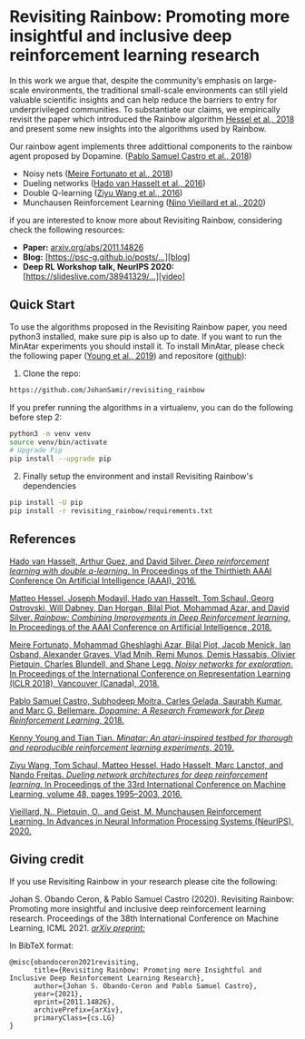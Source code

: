 # Revisiting Rainbow: Promoting more insightful and inclusive deep reinforcement learning research

In this work we argue that, despite the community’s emphasis on large-scale environments, the traditional small-scale environments can
still yield valuable scientific insights and can help reduce the barriers to entry for underprivileged communities. To substantiate our claims, we empirically revisit the paper which introduced the Rainbow algorithm [Hessel et al., 2018][fortunato] and present some new insights into the algorithms used by Rainbow.

Our rainbow agent implements three addittional components to the rainbow agent proposed by Dopamine. ([Pablo Samuel Castro et al., 2018][castro])

* Noisy nets ([Meire Fortunato et al., 2018][fortunato])
* Dueling networks  ([Hado van Hasselt et al., 2016][wang])
* Double Q-learning ([Ziyu Wang et al., 2016][hasselt])
* Munchausen Reinforcement Learning ([Nino Vieillard et al., 2020][Vieillard])

if you are interested to know more about Revisiting Rainbow, considering check the following resources:

* **Paper:** [arxiv.org/abs/2011.14826][arXiv_rev] 
* **Blog:** [https://psc-g.github.io/posts/...][blog]
* **Deep RL Workshop talk, NeurIPS 2020:** [https://slideslive.com/38941329/...][video]


## Quick Start
To use the algorithms proposed in the Revisiting Rainbow paper, you need python3 installed, make sure pip is also up to date.  If you want to run the MinAtar experiments you should install it. To install MinAtar, please check the following paper ([Young et al., 2019][young]) and repositore ([github][young_repo]): 

1. Clone the repo: 
```bash
https://github.com/JohanSamir/revisiting_rainbow
```
If you prefer running the algorithms in a virtualenv, you can do the following before step 2:

```bash
python3 -m venv venv
source venv/bin/activate
# Upgrade Pip
pip install --upgrade pip
```

2.  Finally setup the environment and install Revisiting Rainbow's dependencies
```bash
pip install -U pip
pip install -r revisiting_rainbow/requirements.txt
```

## References

[Hado van Hasselt, Arthur Guez, and David Silver. *Deep reinforcement learning with double q-learning*. 
In Proceedings of the Thirthieth AAAI Conference On Artificial Intelligence (AAAI), 2016.][hasselt]

[Matteo Hessel, Joseph Modayil, Hado van Hasselt, Tom Schaul, Georg Ostrovski, Will Dabney, Dan
Horgan, Bilal Piot, Mohammad Azar, and David Silver. *Rainbow: Combining Improvements in Deep Reinforcement learning*.
In Proceedings of the AAAI Conference on Artificial Intelligence, 2018.][Hessel]

[Meire Fortunato, Mohammad Gheshlaghi Azar, Bilal Piot, Jacob Menick, Ian Osband, Alexander
Graves, Vlad Mnih, Remi Munos, Demis Hassabis, Olivier Pietquin, Charles Blundell, and
Shane Legg. *Noisy networks for exploration*. In Proceedings of the International Conference on
Representation Learning (ICLR 2018), Vancouver (Canada), 2018.][fortunato]

[Pablo Samuel Castro, Subhodeep Moitra, Carles Gelada, Saurabh Kumar, and Marc G. Bellemare.
*Dopamine: A Research Framework for Deep Reinforcement Learning*, 2018.][castro]

[Kenny Young and Tian Tian. *Minatar: An atari-inspired testbed for thorough and reproducible reinforcement learning experiments*, 2019.][young]

[Ziyu Wang, Tom Schaul, Matteo Hessel, Hado Hasselt, Marc Lanctot, and Nando Freitas. *Dueling network architectures for deep reinforcement learning*. In Proceedings of the 33rd International
Conference on Machine Learning, volume 48, pages 1995–2003, 2016.][wang]

[Vieillard, N., Pietquin, O., and Geist, M. Munchausen Reinforcement Learning. In Advances in Neural Information Processing Systems (NeurIPS), 2020.][Vieillard]

[fortunato]: https://arxiv.org/abs/1706.10295
[hasselt]: https://arxiv.org/abs/1509.06461
[wang]: https://arxiv.org/abs/1511.06581
[castro]: https://arxiv.org/abs/1812.06110
[Hessel]: https://arxiv.org/abs/1710.02298
[young]: https://arxiv.org/abs/1903.03176
[Vieillard]: https://arxiv.org/abs/2007.14430
[young_repo]: https://github.com/kenjyoung/MinAtar
[arXiv_rev]: https://arxiv.org/abs/2011.14826
[blog]: https://psc-g.github.io/posts/research/rl/revisiting_rainbow/
[video]: https://slideslive.com/38941329/revisiting-rainbow-promoting-more-insightful-and-inclusive-deep-reinforcement-learning-research

## Giving credit
If you use Revisiting Rainbow in your research please cite the following:

Johan S. Obando Ceron, & Pablo Samuel Castro (2020). Revisiting Rainbow: Promoting more insightful and inclusive deep reinforcement learning research. Proceedings of the 38th International Conference on Machine Learning, ICML 2021. [*arXiv preprint:* ][arXiv_rev]

In BibTeX format:

```
@misc{obandoceron2021revisiting,
      title={Revisiting Rainbow: Promoting more Insightful and Inclusive Deep Reinforcement Learning Research}, 
      author={Johan S. Obando-Ceron and Pablo Samuel Castro},
      year={2021},
      eprint={2011.14826},
      archivePrefix={arXiv},
      primaryClass={cs.LG}
}
```
